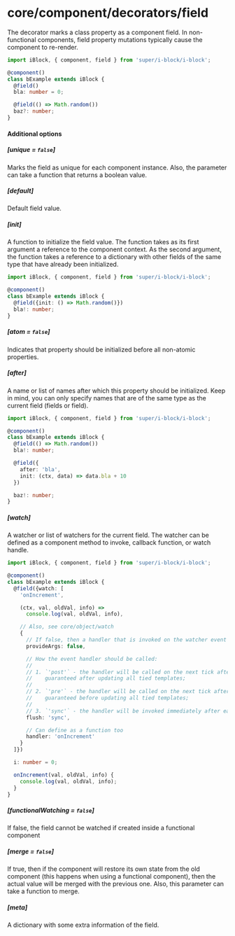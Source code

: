 # core/component/decorators/field

The decorator marks a class property as a component field.
In non-functional components, field property mutations typically cause the component to re-render.

```typescript
import iBlock, { component, field } from 'super/i-block/i-block';

@component()
class bExample extends iBlock {
  @field()
  bla: number = 0;

  @field(() => Math.random())
  baz?: number;
}
```

#### Additional options

##### [unique = `false`]

Marks the field as unique for each component instance.
Also, the parameter can take a function that returns a boolean value.

##### [default]

Default field value.

##### [init]

A function to initialize the field value.
The function takes as its first argument a reference to the component context.
As the second argument, the function takes a reference to a dictionary with other fields of the same type that
have already been initialized.

```typescript
import iBlock, { component, field } from 'super/i-block/i-block';

@component()
class bExample extends iBlock {
  @field({init: () => Math.random()})
  bla!: number;
}
```

##### [atom = `false`]

Indicates that property should be initialized before all non-atomic properties.

##### [after]

A name or list of names after which this property should be initialized.
Keep in mind, you can only specify names that are of the same type as the current field (fields or field).

```typescript
import iBlock, { component, field } from 'super/i-block/i-block';

@component()
class bExample extends iBlock {
  @field(() => Math.random())
  bla!: number;

  @field({
    after: 'bla',
    init: (ctx, data) => data.bla + 10
  })

  baz!: number;
}
```

##### [watch]

A watcher or list of watchers for the current field.
The watcher can be defined as a component method to invoke, callback function, or watch handle.

```typescript
import iBlock, { component, field } from 'super/i-block/i-block';

@component()
class bExample extends iBlock {
  @field({watch: [
    'onIncrement',

    (ctx, val, oldVal, info) =>
      console.log(val, oldVal, info),

    // Also, see core/object/watch
    {
      // If false, then a handler that is invoked on the watcher event does not take any arguments from the event
      provideArgs: false,

      // How the event handler should be called:
      //
      // 1. `'post'` - the handler will be called on the next tick after the mutation and
      //    guaranteed after updating all tied templates;
      //
      // 2. `'pre'` - the handler will be called on the next tick after the mutation and
      //    guaranteed before updating all tied templates;
      //
      // 3. `'sync'` - the handler will be invoked immediately after each mutation.
      flush: 'sync',

      // Can define as a function too
      handler: 'onIncrement'
    }
  ]})

  i: number = 0;

  onIncrement(val, oldVal, info) {
    console.log(val, oldVal, info);
  }
}
```

##### [functionalWatching = `false`]

If false, the field cannot be watched if created inside a functional component

##### [merge = `false`]

If true, then if the component will restore its own state from the old component
(this happens when using a functional component), then the actual value will be merged with the previous one.
Also, this parameter can take a function to merge.

##### [meta]

A dictionary with some extra information of the field.
